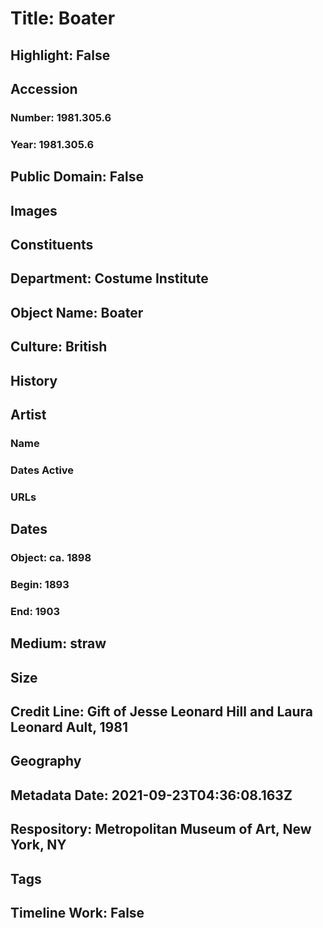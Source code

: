 # Title: Boater
## Highlight: False
## Accession
### Number: 1981.305.6
### Year: 1981.305.6
## Public Domain: False
## Images
## Constituents
## Department: Costume Institute
## Object Name: Boater
## Culture: British
## History
## Artist
### Name
### Dates Active
### URLs
## Dates
### Object: ca. 1898
### Begin: 1893
### End: 1903
## Medium: straw
## Size
## Credit Line: Gift of Jesse Leonard Hill and Laura Leonard Ault, 1981
## Geography
## Metadata Date: 2021-09-23T04:36:08.163Z
## Respository: Metropolitan Museum of Art, New York, NY
## Tags
## Timeline Work: False
